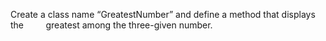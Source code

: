 Create a class name “GreatestNumber” and define a method that displays the         
greatest among the three-given number.
